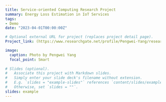 ```yaml
---
title: Service-oriented Computing Research Project
summary: Energy Loss Estimation in IoT Services
tags:
- Demo
date: "2023-04-01T00:00:00Z"

# Optional external URL for project (replaces project detail page).
Project_link: (https://www.researchgate.net/profile/Pengwei-Yang/research)

image:
  caption: Photo by Pengwei Yang
  focal_point: Smart
  
# Slides (optional).
#   Associate this project with Markdown slides.
#   Simply enter your slide deck's filename without extension.
#   E.g. `slides = "example-slides"` references `content/slides/example-slides.md`.
#   Otherwise, set `slides = ""`.
slides: example
---
```

